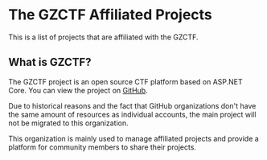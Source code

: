 # The GZCTF Affiliated Projects

This is a list of projects that are affiliated with the GZCTF.

## What is GZCTF?

The GZCTF project is an open source CTF platform based on ASP.NET Core. You can view the project on [GitHub](https://github.com/GZTimeWalker/GZCTF).

Due to historical reasons and the fact that GitHub organizations don't have the same amount of resources as individual accounts, the main project will not be migrated to this organization.

This organization is mainly used to manage affiliated projects and provide a platform for community members to share their projects.
